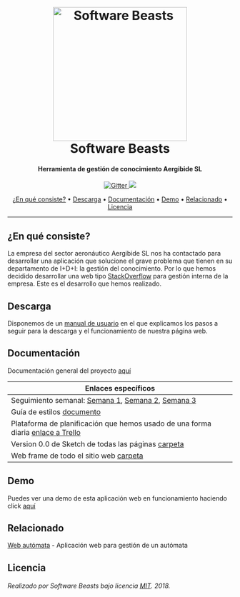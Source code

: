 <h1 align="center">
  <br>
  <a href="https://github.com/SoftwareBeasts"><img src="/Documentaci%C3%B3n/media/software_beasts_icon_color.png" alt="Software Beasts" width="300"></a>
  <br>
  Software Beasts
  <br>
</h1>

<h4 align="center">Herramienta de gestión de conocimiento Aergibide SL</h4>

<p align="center">
  <a href="https://opensource.org/licenses/MIT">
    <img src="https://img.shields.io/badge/license-MIT-lightgrey.svg?longCache=true&style=flat" alt="Gitter">
  </a>
  <a href="https://github.com/SoftwareBeasts/Reto2/releases">
    <img src="https://img.shields.io/badge/version-v1.0-green.svg">
  </a>
  
</p>

<p align="center">
  <a href="#en-qué-consiste">¿En qué consiste?</a> •
  <a href="#descarga">Descarga</a> •
  <a href="#documentación">Documentación</a> •
  <a href="#demo">Demo</a> •
  <a href="#relacionado">Relacionado</a> •
  <a href="#licencia">Licencia</a>
</p>

---

## ¿En qué consiste?
La empresa del
sector aeronáutico Aergibide SL nos ha contactado para desarrollar una aplicación que
solucione el grave problema que tienen en su departamento de I+D+I: la gestión del
conocimiento. Por lo que hemos decidido desarrollar una web tipo [StackOverflow](https://stackoverflow.com/) para gestión 
interna de la empresa. Este es el desarrollo que hemos realizado.

## Descarga
Disponemos de un [manual de usuario](/Documentaci%C3%B3n/Manual%20de%20Usuario.pdf) en el que explicamos los pasos a seguir 
para la descarga y el funcionamiento de nuestra página web.

## Documentación
Documentación general del proyecto [aquí](/Documentaci%C3%B3n)

| Enlaces específicos |
| ------------- |
| Seguimiento semanal: [Semana 1](/Documentaci%C3%B3n/Seguimiento%20Semana%201%20Software%20Beasts%20Reto%202.pdf), [Semana 2](/Documentaci%C3%B3n/Seguimiento%20Semana%202%20Software%20Beasts%20Reto%202.pdf), [Semana 3](/Documentaci%C3%B3n/Seguimiento%20Semana%203%20Software%20Beasts%20Reto%202.pdf)|
| Guía de estilos [documento](/Documentaci%C3%B3n/Gu%C3%ADa%20de%20estilo.pdf) |
| Plataforma de planificación que hemos usado de una forma diaria <a href="https://trello.com/b/96znWmkJ/" target="_blank">enlace a Trello</a>|
| Version 0.0 de Sketch de todas las páginas [carpeta](/Documentaci%C3%B3n/Sketch%20v0.0) |
| Web frame de todo el sitio web [carpeta](/Documentaci%C3%B3n/WebFrame) |

## Demo

Puedes ver una demo de esta aplicación web en funcionamiento haciendo click [aquí](http://softwarebeasts.tk/)

## Relacionado

[Web autómata](https://github.com/SoftwareBeasts/Reto1) - Aplicación web para gestión de un autómata

## Licencia

###### Realizado por Software Beasts bajo licencia [MIT](/LICENSE). 2018.

